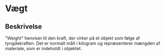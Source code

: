 # Vægt

## Beskrivelse

"Weight" henviser til den kraft, der virker på et objekt som følge af tyngdekraften. Det er normalt målt i kilogram og repræsenterer mængden af materiale, som er indeholdt i objektet.
